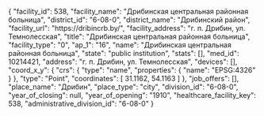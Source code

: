 {
    "facility_id": 538,
    "facility_name": "Дрибинская центральная районная больница",
    "district_id": "6-08-0",
    "district_name": "Дрибинский район",
    "facility_url": "https:\/\/dribincrb.by\/",
    "facility_address": "г. п. Дрибин, ул. Темнолесская",
    "title": "Дрибинская центральная районная больница",
    "facility_type": "0",
    "ap_1": "16",
    "name": "Дрибинская центральная районная больница",
    "state": "public institution",
    "stats": [],
    "med_id": 10214421,
    "address": "г. п. Дрибин, ул. Темнолесская",
    "devices": [],
    "coord_x_y": {
        "crs": {
            "type": "name",
            "properties": {
                "name": "EPSG:4326"
            }
        },
        "type": "Point",
        "coordinates": [
            31.1162,
            54.1163
        ]
    },
    "job_offers": [],
    "place_name": "Дрибин",
    "place_type": "city",
    "division_id": "6-08-0",
    "year_of_closing": null,
    "year_of_opening": "1910",
    "healthcare_facility_key": 538,
    "administrative_division_id": "6-08-0"
}